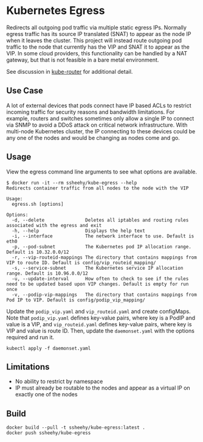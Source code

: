 # Kubernetes Egress
Redirects all outgoing pod traffic via multiple static egress IPs. Normally egress traffic has its source IP translated (SNAT) to appear as the node IP when it leaves the cluster. This project will instead route outgoing pod traffic to the node that currently has the VIP and SNAT it to appear as the VIP. In some cloud providers, this functionality can be handled by a NAT gateway, but that is not feasible in a bare metal environment.

See discussion in [kube-router](https://github.com/cloudnativelabs/kube-router/issues/434) for additional detail.

## Use Case
A lot of external devices that pods connect have IP based ACLs to restrict incoming traffic for security reasons and bandwidth limitations. For example, routers and switches sometimes only allow a single IP to connect via SNMP to avoid a DDoS attack on critical network infrastructure. With multi-node Kubernetes cluster, the IP connecting to these devices could be any one of the nodes and would be changing as nodes come and go.

## Usage
View the egress command line arguments to see what options are available.

```shell
$ docker run -it --rm ssheehy/kube-egress --help
Redirects container traffic from all nodes to the node with the VIP

Usage:
  egress.sh [options]

Options:
  -d, --delete               Deletes all iptables and routing rules associated with the egress and exit
  -h, --help                 Displays the help text
  -i, --interface            The network interface to use. Default is eth0
  -p, --pod-subnet           The Kubernetes pod IP allocation range. Default is 10.32.0.0/12
  -r, --vip-routeid-mappings The directory that contains mappings from VIP to route ID. Default is config/vip_routeid_mapping/
  -s, --service-subnet       The Kubernetes service IP allocation range. Default is 10.96.0.0/12
  -u, --update-interval      How often to check to see if the rules need to be updated based upon VIP changes. Default is empty for run once
  -v, --podip-vip-mappings   The directory that contains mappings from Pod IP to VIP. Default is config/podip_vip_mapping/
```

Update the `podip_vip.yaml` and `vip_routeid.yaml` and create configMaps.
Note that `podip_vip.yaml` defines key-value pairs, where key is a PodIP and value is a VIP,
and `vip_routeid.yaml` defines key-value pairs, where key is VIP and value is route ID.
Then, update the `daemonset.yaml` with the options required and run it.

```shell
kubectl apply -f daemonset.yaml
```

## Limitations
- No ability to restrict by namespace
- IP must already be routable to the nodes and appear as a virtual IP on exactly one of the nodes

## Build

```shell
docker build --pull -t ssheehy/kube-egress:latest .
docker push ssheehy/kube-egress
```

